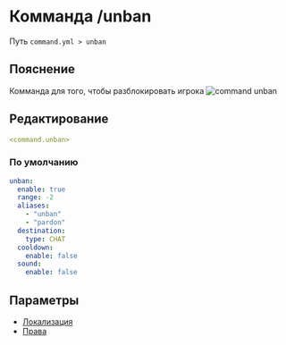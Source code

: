 # Комманда /unban
Путь `command.yml > unban`

## Пояснение
Комманда для того, чтобы разблокировать игрока
![command unban](/commandunban.png)

## Редактирование
```yaml
<command.unban>
```

### По умолчанию
```yaml
unban:
  enable: true
  range: -2
  aliases:
    - "unban"
    - "pardon"
  destination:
    type: CHAT
  cooldown:
    enable: false
  sound:
    enable: false
```

## Параметры

- [Локализация](/docs/localizations/ru_ru/command/unban/)
- [Права](/docs/permission/command/unban/)

<!--@include: @/parts/enable.md-->
<!--@include: @/parts/range.md-->
<!--@include: @/parts/aliases.md-->
<!--@include: @/parts/destination.md-->
<!--@include: @/parts/cooldown.md-->
<!--@include: @/parts/sound.md-->